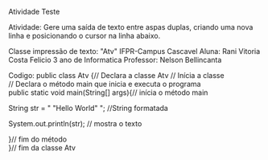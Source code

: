 Atividade Teste

Atividade:
  Gere uma saída de texto entre aspas duplas, criando uma nova linha e posicionando o cursor na linha abaixo.

Classe impressão de texto: "Atv"
IFPR-Campus Cascavel
Aluna: Rani Vitoria Costa Felicio
3 ano de Informatica
Professor: Nelson Bellincanta

Codigo:
public class Atv {// Declara a classe Atv
// Inícia a classe  
// Declara o método main que inicia e executa o programa  
public static void main(String[] args){// inícia o método main 

  String str = " \"Hello World\" ";
  //String formatada

  System.out.println(str);  // mostra o texto 
  
}// fim do método  
}// fim da classe Atv
